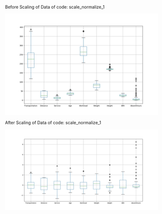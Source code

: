 Before Scaling of Data of code: scale_normalize_1

![](img_folder/befor_scaling.jpeg)

After Scaling of Data of code: scale_normalize_1

![](img_folder/after_scaling.jpeg)
